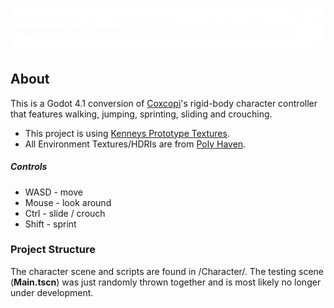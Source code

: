 ![header image](https://github.com/Coxcopi/rigidbody-character-controller/blob/master/Visuals/header_small.png)
## About
This is a Godot 4.1 conversion of [Coxcopi](https://github.com/Coxcopi)'s rigid-body character controller that features walking, jumping, sprinting, sliding and crouching.
+ This project is using [Kenneys Prototype Textures](https://www.kenney.nl/assets/prototype-textures).
+ All Environment Textures/HDRIs are from [Poly Haven](https://polyhaven.com/hdris).

##### Controls
- WASD - move
- Mouse - look around
- Ctrl - slide / crouch
- Shift - sprint

### Project Structure
The character scene and scripts are found in /Character/.
The testing scene (**Main.tscn**) was just randomly thrown together and is most likely no longer under development.
